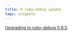 ```yaml
---
title: A ruby-debug update
tags: snippets
---
```


[Upgrading to ruby-debug 0.9.3](http://typechecked.net/wiki/Upgrading%20to%20ruby-debug%200.9.3).
